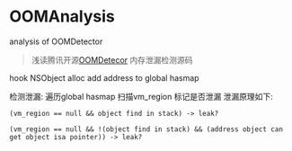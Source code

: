 # OOMAnalysis

analysis of OOMDetector

> 浅读腾讯开源[OOMDetecor](https://github.com/Tencent/OOMDetector) 
> 内存泄漏检测源码

hook NSObject alloc add address to global hasmap

检测泄漏:
遍历global hasmap
扫描vm_region 标记是否泄漏
泄漏原理如下:

```
(vm_region == null && object find in stack) -> leak?

(vm_region == null && !(object find in stack) && (address object can get object isa pointer)) -> leak?

```
